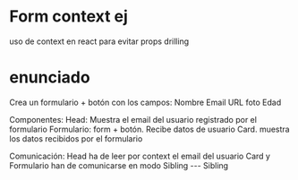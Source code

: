 # Form context ej

uso de context en react para evitar props drilling

# enunciado

Crea un formulario + botón con los campos:
Nombre
Email
URL foto
Edad

Componentes:
Head: Muestra el email del usuario registrado por el formulario
Formulario: form + botón. Recibe datos de usuario
Card. muestra los datos recibidos por el formulario

Comunicación:
Head ha de leer por context el email del usuario
Card y Formulario han de comunicarse en modo Sibling --- Sibling